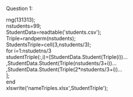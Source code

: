 Question 1:

rng(131313);  
nstudents=99;  
StudentData=readtable('students.csv');  
Triple=randperm(nstudents);  
StudentsTriple=cell(3,nstudents/3);  
for i=1:nstudetns/3  
    studentTriple(:,i)=[StudentData.Student(Triple(i))...  
        ,StudentData.Student(Triple(nstudents/3+i))...  
        ,StudentData.Student(Triple(2*nstudents/3+i))...  
        ];  
end  
xlswrite('nameTriples.xlsx',StudentTriple');  

